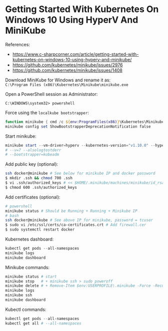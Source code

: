 # Getting Started With Kubernetes On Windows 10 Using HyperV And MiniKube

References:
- https://www.c-sharpcorner.com/article/getting-started-with-kubernetes-on-windows-10-using-hyperv-and-minikube/
- https://github.com/kubernetes/minikube/issues/2976
- https://github.com/kubernetes/minikube/issues/1408

Download MiniKube for Windows and rename it as:<br/>
`C:\Program Files (x86)\Kubernetes\Minikube\minikube.exe`

Open a PowerShell session as Administrator:
```dos
C:\WINDOWS\system32> powershell
```

Force using the `localkube bootstrapper`:
```powershell
function minikube { cmd /c ${env:ProgramFiles(x86)}\Kubernetes\Minikube\minikube.exe --bootstrapper=localkube $args }
minikube config set ShowBootstrapperDeprecationNotification false
```

Start minikube:
```powershell
minikube start --vm-driver=hyperv --kubernetes-version="v1.10.0" --hyperv-virtual-switch="Ethernet" --memory 4096 --cpus=2
# --v=7 --alsologtostderr
# --bootstrapper=kubeadm
```

Add public key (optional):
```bash
ssh docker@minikube # See below for minikube IP and docker password
$ mkdir .ssh && chmod 700 .ssh
$ vi .ssh/authorized_keys # << $HOME/.minikube/machines/minikube/id_rsa.pub
$ chmod 600 .ssh/authorized_keys
```

Add certificates (optional):
```bash
# powershell
minikube status # Should be Running + Running + Minikube IP
# bash
ssh docker@minikube # See above IP for minikube, password = tcuser
$ sudo vi /etc/ssl/certs/ca-certificates.crt # Add firewall.cer
$ sudo systemctl restart docker
```

Kubernetes dashboard:
```powershell
kubectl get pods --all-namespaces
minikube logs
minikube dashboard
```

Minikube commands:
```powershell
minikube status # start
minikube stop   # + minikube ssh > sudo poweroff
minikube delete # + Remove-Item $env:USERPROFILE\.minikube -Force -Recurse
minikube logs
minikube ssh
minikube dashboard
```

Kubectl commands:
```powershell
kubectl get pods --all-namespaces
kubectl get all # --all-namespaces
```
